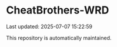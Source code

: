 # CheatBrothers-WRD

Last updated: 2025-07-07 15:22:59

This repository is automatically maintained.
